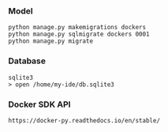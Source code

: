 ### Model
```shell
python manage.py makemigrations dockers
python manage.py sqlmigrate dockers 0001
python manage.py migrate
```

### Database
```shell
sqlite3
> open /home/my-ide/db.sqlite3
```

### Docker SDK API
```shell
https://docker-py.readthedocs.io/en/stable/
```